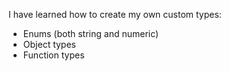 I have learned how to create my own custom types:

-   Enums (both string and numeric)
-   Object types
-   Function types
